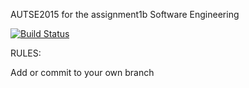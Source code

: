 AUTSE2015 for the assignment1b Software Engineering

[![Build Status](https://travis-ci.org/yue-l/AUTSE2015TwoRangers.svg?branch=master)](https://travis-ci.org/yue-l/AUTSE2015TwoRangers)

RULES:

Add or commit to your own branch

